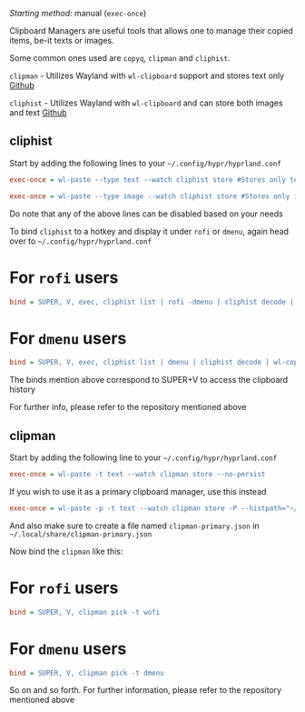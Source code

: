 _Starting method:_ manual (`exec-once`)

Clipboard Managers are useful tools that allows one to manage their copied items, be-it texts or images.

Some common ones used are `copyq`, `clipman` and `cliphist`.

`clipman` - Utilizes Wayland  with `wl-clipboard` support and stores text only [Github](https://github.com/yory8/clipman)

`cliphist` - Utilizes Wayland with `wl-clipboard` and can store both images and text [Github](https://github.com/sentriz/cliphist) 

## cliphist

Start by adding the following lines to your `~/.config/hypr/hyprland.conf`

```ini
exec-once = wl-paste --type text --watch cliphist store #Stores only text data

exec-once = wl-paste --type image --watch cliphist store #Stores only image data
```
Do note that any of the above lines can be disabled based on your needs

To bind `cliphist` to a hotkey and display it under `rofi` or `dmenu`, again head over to `~/.config/hypr/hyprland.conf`

# For `rofi` users
```ini
bind = SUPER, V, exec, cliphist list | rofi -dmenu | cliphist decode | wl-copy
```

# For `dmenu` users
```ini
bind = SUPER, V, exec, cliphist list | dmenu | cliphist decode | wl-copy
```
The binds mention above correspond to SUPER+V to access the clipboard history

For further info, please refer to the repository mentioned above

## clipman  

Start by adding the following line to your `~/.config/hypr/hyprland.conf`

```ini
exec-once = wl-paste -t text --watch clipman store --no-persist
```
If you wish to use it as a primary clipboard manager, use this instead

```ini
exec-once = wl-paste -p -t text --watch clipman store -P --histpath="~/.local/share/clipman-primary.json"
```
And also make sure to create a file named `clipman-primary.json` in `~/.local/share/clipman-primary.json`

Now bind the `clipman` like this:

# For `rofi` users
```ini
bind = SUPER, V, clipman pick -t wofi
```

# For `dmenu` users
```ini
bind = SUPER, V, clipman pick -t dmenu
```

So on and so forth. For further information, please refer to the repository mentioned above



